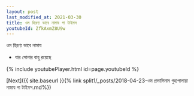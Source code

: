 ```yaml
---
layout: post
last_modified_at: 2021-03-30
title: ওম হিরণ্য ভাবে নামায গা টাইমস
youtubeId: ZfkAxmZ8U9w
---
```

 
 
 ওম হিরণ্য ভাবে নামায  
 
 -  যার সোনার বাহু রয়েছে 
 
  
 
  
 
 
 
 
 
 


{% include youtubePlayer.html id=page.youtubeId %}
 
[Next]({{ site.baseurl }}{% link  split1/_posts/2018-04-23-ওম প্রভাসিনাম গুহাপালায়া নামায গা টাইমস.md%})
 
